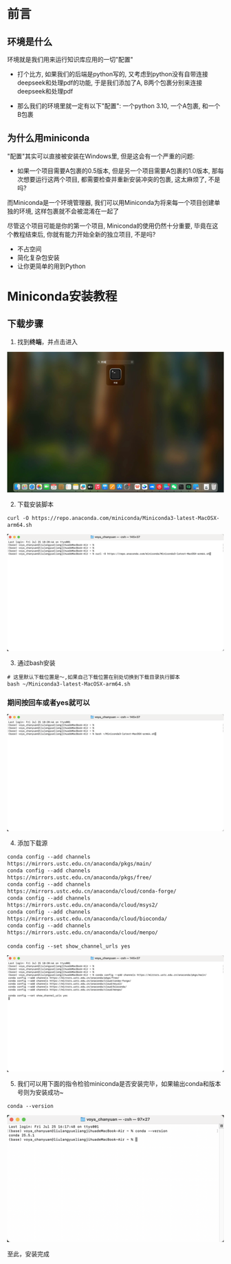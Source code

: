 # 前言

## 环境是什么
环境就是我们用来运行知识库应用的一切"配置"

- 打个比方, 如果我们的后端是python写的, 又考虑到python没有自带连接deepseek和处理pdf的功能, 于是我们添加了A, B两个包裹分别来连接deepseek和处理pdf

- 那么我们的环境里就一定有以下"配置": 一个python 3.10, 一个A包裹, 和一个B包裹

## 为什么用miniconda
"配置"其实可以直接被安装在Windows里, 但是这会有一个严重的问题:

- 如果一个项目需要A包裹的0.5版本, 但是另一个项目需要A包裹的1.0版本, 那每次想要运行这两个项目, 都需要检查并重新安装冲突的包裹, 这太麻烦了, 不是吗?

而Miniconda是一个环境管理器, 我们可以用Miniconda为将来每一个项目创建单独的环境, 这样包裹就不会被混淆在一起了

尽管这个项目可能是你的第一个项目, Miniconda的使用仍然十分重要, 毕竟在这个教程结束后, 你就有能力开始全新的独立项目, 不是吗?

- 不占空间
- ​​简化复杂包安装
- 让你更简单的用到Python


# Miniconda安装教程

## 下载步骤
1. 找到**终端**，并点击进入

![官网页面](https://github.com/SuperSupeng/AI-Application-Development-for-Beginners/raw/main/assets/miniconda1.jpg)


2. 下载安装脚本
```
curl -O https://repo.anaconda.com/miniconda/Miniconda3-latest-MacOSX-arm64.sh
```
![官网页面](https://github.com/SuperSupeng/AI-Application-Development-for-Beginners/raw/main/assets/miniconda2.png)


3. 通过bash安装
```
# 这里默认下载位置是～,如果自己下载位置在别处切换到下载目录执行脚本
bash ~/Miniconda3-latest-MacOSX-arm64.sh
```
### 期间按回车或者yes就可以
![官网页面](https://github.com/SuperSupeng/AI-Application-Development-for-Beginners/raw/main/assets/miniconda3.png)


4. 添加下载源
```
conda config --add channels https://mirrors.ustc.edu.cn/anaconda/pkgs/main/
conda config --add channels https://mirrors.ustc.edu.cn/anaconda/pkgs/free/
conda config --add channels https://mirrors.ustc.edu.cn/anaconda/cloud/conda-forge/
conda config --add channels https://mirrors.ustc.edu.cn/anaconda/cloud/msys2/
conda config --add channels https://mirrors.ustc.edu.cn/anaconda/cloud/bioconda/
conda config --add channels https://mirrors.ustc.edu.cn/anaconda/cloud/menpo/

conda config --set show_channel_urls yes
```
![官网页面](https://github.com/SuperSupeng/AI-Application-Development-for-Beginners/raw/main/assets/miniconda4.png)


5. 我们可以用下面的指令检验miniconda是否安装完毕，如果输出conda和版本号则为安装成功~
```
conda --version
```
![官网页面](https://github.com/SuperSupeng/AI-Application-Development-for-Beginners/raw/main/assets/miniconda6.png)

至此，安装完成